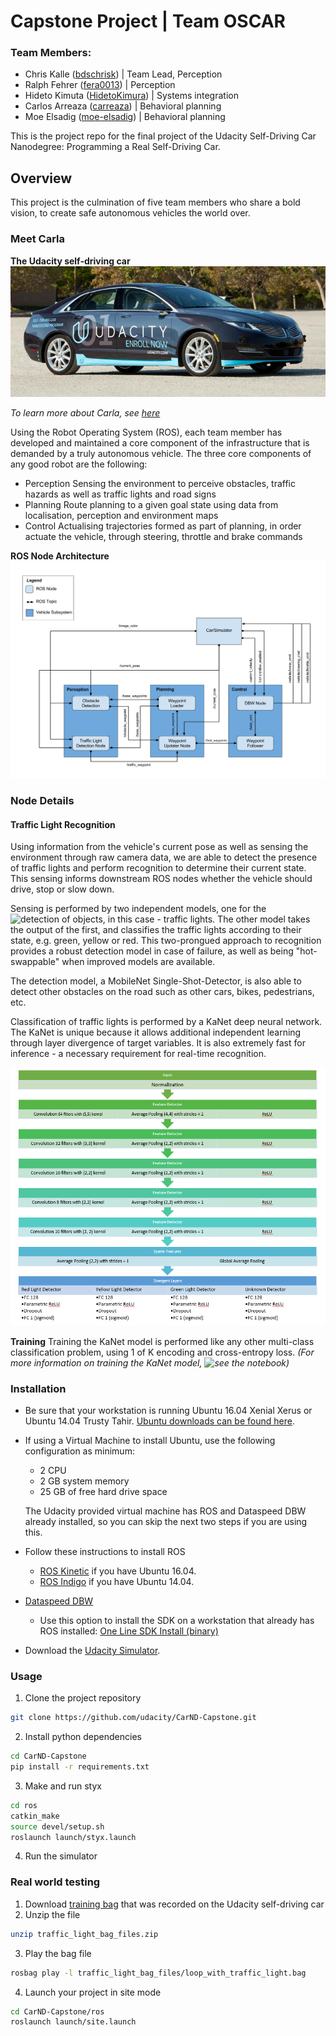 # Capstone Project | Team OSCAR

### Team Members:
 - Chris Kalle ([bdschrisk](https://github.com/bdschrisk)) | Team Lead, Perception
 - Ralph Fehrer ([fera0013](https://github.com/fera0013)) | Perception
 - Hideto Kimuta ([HidetoKimura](https://github.com/HidetoKimura)) | Systems integration
 - Carlos Arreaza ([carreaza](https://github.com/carreaza)) | Behavioral planning
 - Moe Elsadig ([moe-elsadig](https://github.com/moe-elsadig)) | Behavioral planning


This is the project repo for the final project of the Udacity Self-Driving Car Nanodegree: Programming a Real Self-Driving Car.

## Overview
This project is the culmination of five team members who share a bold vision, to create safe autonomous vehicles the world over.

### Meet Carla
**The Udacity self-driving car**
![Carla](https://github.com/bdschrisk/CarND-Capstone-Project/raw/master/imgs/udacity-carla.jpg)

*To learn more about Carla, see [here](https://medium.com/udacity/how-the-udacity-self-driving-car-works-575365270a40)*

Using the Robot Operating System (ROS), each team member has developed and maintained a core component of the infrastructure that is demanded by a truly autonomous vehicle.
The three core components of any good robot are the following:
 -  Perception
    Sensing the environment to perceive obstacles, traffic hazards as well as traffic lights and road signs
 -  Planning
    Route planning to a given goal state using data from localisation, perception and environment maps
 -  Control
    Actualising trajectories formed as part of planning, in order actuate the vehicle, through steering, throttle and brake commands


**ROS Node Architecture**
![Node architecture](https://github.com/bdschrisk/CarND-Capstone-Project/raw/master/docs/final-project-ros-graph-v2.png)

### Node Details
#### Traffic Light Recognition
Using information from the vehicle's current pose as well as sensing the environment through raw camera data, we are able to detect the presence of traffic lights and 
perform recognition to determine their current state.  This sensing informs downstream ROS nodes whether the vehicle should drive, stop or slow down.

Sensing is performed by two independent models, one for the ![detection of objects](https://github.com/bdschrisk/CarND-Capstone-Project/perception/Traffic-Light-Detection.ipynb), in this case - traffic lights.  The other model takes the output of the first, and 
classifies the traffic lights according to their state, e.g. green, yellow or red.  This two-prongued approach to recognition provides a robust detection model in case of 
failure, as well as being "hot-swappable" when improved models are available.

The detection model, a MobileNet Single-Shot-Detector, is also able to detect other obstacles on the road such as other cars, bikes, pedestrians, etc.

Classification of traffic lights is performed by a KaNet deep neural network.  The KaNet is unique because it allows additional independent learning through layer divergence 
of target variables.  It is also extremely fast for inference - a necessary requirement for real-time recognition.

![KaNet model](https://github.com/bdschrisk/CarND-Capstone-Project/raw/master/imgs/kanet-model.png)

**Training**
Training the KaNet model is performed like any other multi-class classification problem, using 1 of K encoding and cross-entropy loss.
*(For more information on training the KaNet model, ![see the notebook](https://github.com/bdschrisk/CarND-Capstone-Project/perception/TL-Classifier-KaNet.ipynb))*


### Installation 

* Be sure that your workstation is running Ubuntu 16.04 Xenial Xerus or Ubuntu 14.04 Trusty Tahir. [Ubuntu downloads can be found here](https://www.ubuntu.com/download/desktop). 
* If using a Virtual Machine to install Ubuntu, use the following configuration as minimum:
  * 2 CPU
  * 2 GB system memory
  * 25 GB of free hard drive space
  
  The Udacity provided virtual machine has ROS and Dataspeed DBW already installed, so you can skip the next two steps if you are using this.

* Follow these instructions to install ROS
  * [ROS Kinetic](http://wiki.ros.org/kinetic/Installation/Ubuntu) if you have Ubuntu 16.04.
  * [ROS Indigo](http://wiki.ros.org/indigo/Installation/Ubuntu) if you have Ubuntu 14.04.
* [Dataspeed DBW](https://bitbucket.org/DataspeedInc/dbw_mkz_ros)
  * Use this option to install the SDK on a workstation that already has ROS installed: [One Line SDK Install (binary)](https://bitbucket.org/DataspeedInc/dbw_mkz_ros/src/81e63fcc335d7b64139d7482017d6a97b405e250/ROS_SETUP.md?fileviewer=file-view-default)
* Download the [Udacity Simulator](https://github.com/udacity/CarND-Capstone/releases/tag/v1.2).

### Usage

1. Clone the project repository
```bash
git clone https://github.com/udacity/CarND-Capstone.git
```

2. Install python dependencies
```bash
cd CarND-Capstone
pip install -r requirements.txt
```
3. Make and run styx
```bash
cd ros
catkin_make
source devel/setup.sh
roslaunch launch/styx.launch
```
4. Run the simulator

### Real world testing
1. Download [training bag](https://drive.google.com/file/d/0B2_h37bMVw3iYkdJTlRSUlJIamM/view?usp=sharing) that was recorded on the Udacity self-driving car
2. Unzip the file
```bash
unzip traffic_light_bag_files.zip
```
3. Play the bag file
```bash
rosbag play -l traffic_light_bag_files/loop_with_traffic_light.bag
```
4. Launch your project in site mode
```bash
cd CarND-Capstone/ros
roslaunch launch/site.launch
```

